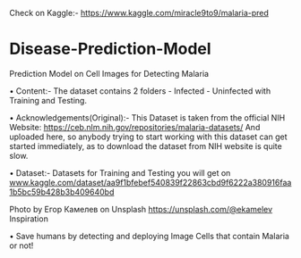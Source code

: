 Check on Kaggle:- https://www.kaggle.com/miracle9to9/malaria-pred

# Disease-Prediction-Model
Prediction Model on Cell Images for Detecting Malaria

• Content:-
  The dataset contains 2 folders - Infected - Uninfected with Training and Testing.

• Acknowledgements(Original):-
  This Dataset is taken from the official NIH Website: https://ceb.nlm.nih.gov/repositories/malaria-datasets/ And uploaded here, so          anybody trying to start working with this dataset can get started immediately, as to download the dataset from NIH website is quite slow.

• Dataset:-
 Datasets for Training and Testing you will get on www.kaggle.com/dataset/aa9f1bfebef540839f22863cbd9f6222a380916faa1b5bc59b428b3b409640bd
 

 Photo by Егор Камелев on Unsplash https://unsplash.com/@ekamelev
 Inspiration

• Save humans by detecting and deploying Image Cells that contain Malaria or not!
